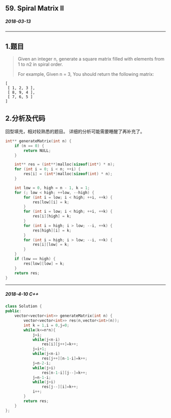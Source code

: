 ## 59. Spiral Matrix II
##### 2018-03-13
***
## 1.题目
>Given an integer n, generate a square matrix filled with elements from 1 to n2 in spiral order.
>
>For example,
Given n = 3,
You should return the following matrix:
```
[
 [ 1, 2, 3 ],
 [ 8, 9, 4 ],
 [ 7, 6, 5 ]
]
```

## 2.分析及代码
回型填充，相对较熟悉的题目。
详细的分析可能需要睡醒了再补充了。
```c
int** generateMatrix(int n) {
    if (n == 0) {
        return NULL;
    }

    int** res = (int**)malloc(sizeof(int*) * n);
    for (int i = 0; i < n; ++i) {
        res[i] = (int*)malloc(sizeof(int) * n);
    }

    int low = 0, high = n - 1, k = 1;
    for (; low < high; ++low, --high) {
        for (int i = low; i < high; ++i, ++k) {
            res[low][i] = k;
        }
        for (int i = low; i < high; ++i, ++k) {
            res[i][high] = k;
        }
        for (int i = high; i > low; --i, ++k) {
            res[high][i] = k;
        }
        for (int i = high; i > low; --i, ++k) {
            res[i][low] = k;
        }
    }
    if (low == high) {
        res[low][low] = k;
    }
    return res;
}
```
****
##### 2018-4-10  C++
```cpp
class Solution {
public:
    vector<vector<int>> generateMatrix(int n) {
        vector<vector<int>> res(n,vector<int>(n));
        int k = 1,i = 0,j=0;
        while(k<=n*n){
            j=i;
            while(j<n-i)
                res[i][j++]=k++;
            j=i+1;
            while(j<n-i)
                res[j++][n-1-i]=k++;
            j=n-2-i;
            while(j>i)
                res[n-1-i][j--]=k++;
            j=n-1-i;
            while(j>i)
                res[j--][i]=k++;
            i++;
        }
        return res;
    }
};
```
